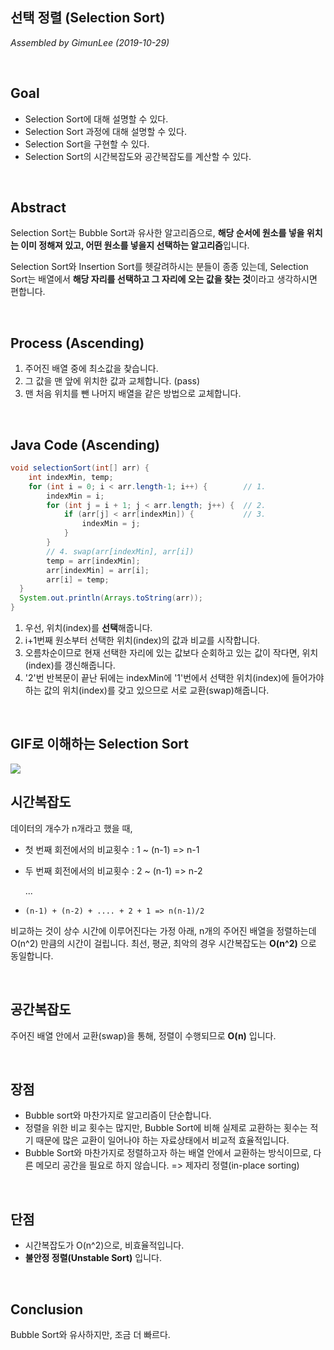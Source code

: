 ## 선택 정렬 (Selection Sort)

*Assembled by GimunLee (2019-10-29)*

<br>

## Goal

- Selection Sort에 대해 설명할 수 있다.
- Selection Sort 과정에 대해 설명할 수 있다.
- Selection Sort을 구현할 수 있다.
- Selection Sort의 시간복잡도와 공간복잡도를 계산할 수 있다.

<br>

## Abstract

Selection Sort는 Bubble Sort과 유사한 알고리즘으로, **해당 순서에 원소를 넣을 위치는 이미 정해져 있고, 어떤 원소를 넣을지 선택하는 알고리즘**입니다.

Selection Sort와 Insertion Sort를 헷갈려하시는 분들이 종종 있는데, Selection Sort는 배열에서 **해당 자리를 선택하고 그 자리에 오는 값을 찾는 것**이라고 생각하시면 편합니다.

<br>

## Process (Ascending)

1. 주어진 배열 중에 최소값을 찾습니다.
2. 그 값을 맨 앞에 위치한 값과 교체합니다. (pass)
3. 맨 처음 위치를 뺀 나머지 배열을 같은 방법으로 교체합니다.

<br>

## Java Code (Ascending)

```java
void selectionSort(int[] arr) {
    int indexMin, temp;
    for (int i = 0; i < arr.length-1; i++) {        // 1.
        indexMin = i;
        for (int j = i + 1; j < arr.length; j++) {  // 2.
            if (arr[j] < arr[indexMin]) {           // 3.
                indexMin = j;
            }
        }
        // 4. swap(arr[indexMin], arr[i])
        temp = arr[indexMin];
        arr[indexMin] = arr[i];
        arr[i] = temp;
  }
  System.out.println(Arrays.toString(arr));
}
```

1. 우선, 위치(index)를 **선택**해줍니다.
2. i+1번째 원소부터 선택한 위치(index)의 값과 비교를 시작합니다.
3. 오름차순이므로 현재 선택한 자리에 있는 값보다 순회하고 있는 값이 작다면, 위치(index)를 갱신해줍니다.
4. '2'번 반복문이 끝난 뒤에는 indexMin에 '1'번에서 선택한 위치(index)에 들어가야하는 값의 위치(index)를 갖고 있으므로 서로 교환(swap)해줍니다.

<br>

## GIF로 이해하는 Selection Sort

<img src="./resources/selection-sort-001.gif">

<br>

## 시간복잡도

데이터의 개수가 n개라고 했을 때, 

- 첫 번째 회전에서의 비교횟수 : 1 ~ (n-1) => n-1

- 두 번째 회전에서의 비교횟수 : 2 ~ (n-1) => n-2

  ...

- ```(n-1) + (n-2) + .... + 2 + 1 => n(n-1)/2```

비교하는 것이 상수 시간에 이루어진다는 가정 아래, n개의 주어진 배열을 정렬하는데 O(n^2) 만큼의 시간이 걸립니다. 최선, 평균, 최악의 경우 시간복잡도는 **O(n^2)** 으로 동일합니다.

<br/>

## 공간복잡도

주어진 배열 안에서 교환(swap)을 통해, 정렬이 수행되므로 **O(n)** 입니다.

<br>

## 장점

- Bubble sort와 마찬가지로 알고리즘이 단순합니다.
- 정렬을 위한 비교 횟수는 많지만, Bubble Sort에 비해 실제로 교환하는 횟수는 적기 때문에 많은 교환이 일어나야 하는 자료상태에서 비교적 효율적입니다.
- Bubble Sort와 마찬가지로 정렬하고자 하는 배열 안에서 교환하는 방식이므로, 다른 메모리 공간을 필요로 하지 않습니다. => 제자리 정렬(in-place sorting)

<br>

## 단점

- 시간복잡도가 O(n^2)으로, 비효율적입니다.
- **불안정 정렬(Unstable Sort)** 입니다.

<br>

## Conclusion

Bubble Sort와 유사하지만, 조금 더 빠르다.
